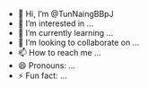 - 👋 Hi, I’m @TunNaingBBpJ
- 👀 I’m interested in ...
- 🌱 I’m currently learning ...
- 💞️ I’m looking to collaborate on ...
- 📫 How to reach me ...
- 😄 Pronouns: ...
- ⚡ Fun fact: ...

<!---
TunNaingBBpJ/TunNaingBBpJ is a ✨ special ✨ repository because its `README.md` (this file) appears on your GitHub profile.
You can click the Preview link to take a look at your changes.
--->
